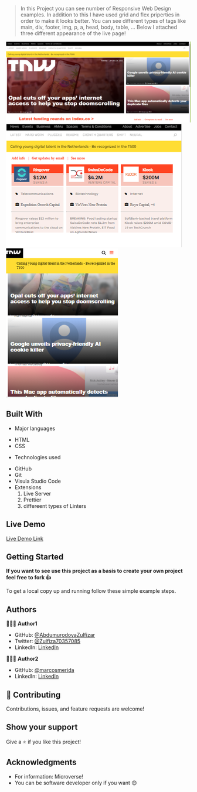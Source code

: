 

> In this Project you can see number of Responsive Web Design examples.
> In addition to this I have used grid and flex priperties in order to make it looks better.
> You can see different types of tags like main, div, footer, img, p, a, head, body, table, ...
> Below I attached three different appearance of the live page!

![screenshot](./next-web-images/live-preview1.PNG)
![screenshot](./next-web-images/live-.PNG)
![screenshot](./next-web-images/live-preview2.PNG)

## Built With

- Major languages
<ul>
<li>HTML</li>
<li>CSS</li>
</ul>

- Technologies used
<ul>
<li>GitHub</li>
<li>Git</li>
<li>Visula Studio Code</li>
<li>Extensions
<ol>
<li>Live Server</li>
<li>Prettier</li>
<li>differeent types of Linters</li>
</ol>
</li>
</ul>

## Live Demo

[Live Demo Link](https://abdumurodovazulfizar.github.io/The-Next-Web-Repo/)

## Getting Started

**If you want to see use this project as a basis to create your own project feel free to fork 👍**

To get a local copy up and running follow these simple example steps.

## Authors

👩🏻‍💼 **Author1**

- GitHub: [@AbdumurodovaZulfizar](https://github.com/AbdumurodovaZulfizar)
- Twitter: [@Zulfiza70357085](https://twitter.com/Zulfiza70357085)
- LinkedIn: [LinkedIn](https://www.linkedin.com/in/zulfizar-abdumurodova-a61527206/)

🧑‍🦱💼 **Author2**

- GitHub: [@marcosmerida](https://github.com/marcosmerida)
- LinkedIn: [LinkedIn](https://www.linkedin.com/in/marcos-merida-219437206/)


## 🤝 Contributing

Contributions, issues, and feature requests are welcome!

## Show your support

Give a ⭐️ if you like this project!

## Acknowledgments

- For information: Microverse!
- You can be software developer only if you want 😊

